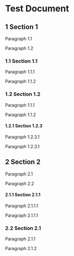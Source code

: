 # Test Document

## 1 Section 1

Paragraph 1.1

Paragraph 1.2

### 1.1 Section 1.1

Paragraph 1.1.1

Paragraph 1.1.2

### 1.2 Section 1.2

Paragraph 1.1.1

Paragraph 1.1.2

#### 1.2.1 Section 1.2.3

Paragraph 1.2.3.1

Paragraph 1.2.3.1

## 2 Section 2

Paragraph 2.1

Paragraph 2.2

#### 2.1.1 Section 2.1.1

Paragraph 2.1.1.1

Paragraph 2.1.1.1

### 2.2 Section 2.1

Paragraph 2.1.1

Paragraph 2.1.2